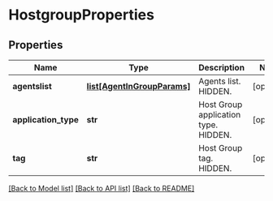 # HostgroupProperties

## Properties
Name | Type | Description | Notes
------------ | ------------- | ------------- | -------------
**agentslist** | [**list[AgentInGroupParams]**](AgentInGroupParams.md) | Agents list. HIDDEN. | [optional] 
**application_type** | **str** | Host Group application type. HIDDEN. | [optional] 
**tag** | **str** | Host Group tag. HIDDEN. | [optional] 

[[Back to Model list]](../README.md#documentation-for-models) [[Back to API list]](../README.md#documentation-for-api-endpoints) [[Back to README]](../README.md)

